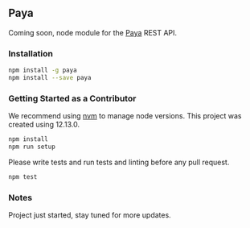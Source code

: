 ## Paya

Coming soon, node module for the [Paya](https://docs.payaconnect.com/developers/api) REST API.

### Installation

```BASH
npm install -g paya
npm install --save paya
```

### Getting Started as a Contributor

We recommend using [nvm](https://github.com/nvm-sh/nvm) to manage node versions. This project was created using 12.13.0.

```BASH
npm install
npm run setup
```

Please write tests and run tests and linting before any pull request.

```BASH
npm test
```

### Notes

Project just started, stay tuned for more updates.


